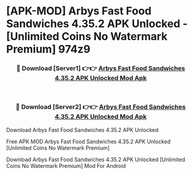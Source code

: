 # [APK-MOD] Arbys Fast Food Sandwiches 4.35.2 APK Unlocked - [Unlimited Coins No Watermark Premium] 974z9



<div align="center">
<h3>🔴 Download [Server1] 👉👉 <a href="https://momento.my/?title=Arbys_Fast_Food_Sandwiches_4.35.2_APK_Unlocked">Arbys Fast Food Sandwiches 4.35.2 APK Unlocked Mod Apk</a></h3><br>

<h3>🔴 Download [Server2] 👉👉 <a href="https://momento.my/?title=Arbys_Fast_Food_Sandwiches_4.35.2_APK_Unlocked">Arbys Fast Food Sandwiches 4.35.2 APK Unlocked Mod Apk</a></h3>
</div>



Download Arbys Fast Food Sandwiches 4.35.2 APK Unlocked 

Free APK MOD Arbys Fast Food Sandwiches 4.35.2 APK Unlocked [Unlimited Coins No Watermark Premium]

Download Arbys Fast Food Sandwiches 4.35.2 APK Unlocked [Unlimited Coins No Watermark Premium] Mod For Android

